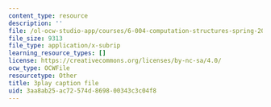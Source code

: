 ```yaml
---
content_type: resource
description: ''
file: /ol-ocw-studio-app/courses/6-004-computation-structures-spring-2017/3aa8ab25ac72574d869800343c3c04f8_0Q6kYWnhaks.vtt
file_size: 9313
file_type: application/x-subrip
learning_resource_types: []
license: https://creativecommons.org/licenses/by-nc-sa/4.0/
ocw_type: OCWFile
resourcetype: Other
title: 3play caption file
uid: 3aa8ab25-ac72-574d-8698-00343c3c04f8
---
```

